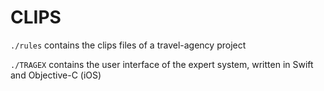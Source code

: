 # CLIPS

`./rules` contains the clips files of a travel-agency project

`./TRAGEX` contains the user interface of the expert system, written in Swift and Objective-C (iOS)
